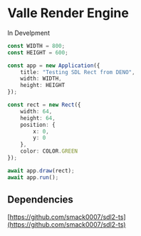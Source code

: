 # Valle Render Engine

In Develpment

```typescript
const WIDTH = 800;
const HEIGHT = 600;

const app = new Application({
    title: "Testing SDL Rect from DENO",
    width: WIDTH,
    height: HEIGHT
});

const rect = new Rect({
    width: 64,
    height: 64,
    position: {
        x: 0,
        y: 0
    },
    color: COLOR.GREEN
});

await app.draw(rect);
await app.run();
```
## Dependencies
[https://github.com/smack0007/sdl2-ts](https://github.com/smack0007/sdl2-ts)
